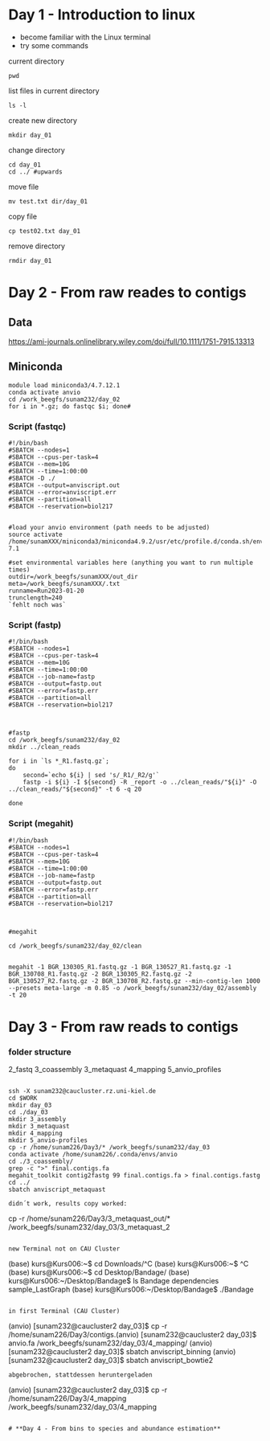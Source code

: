 # Day 1 - Introduction to linux

- become familiar with the Linux terminal
- try some commands

current directory
```
pwd
```
list files in current directory
```
ls -l
```
create new directory
```
mkdir day_01
```
change directory
```
cd day_01
cd ../ #upwards
```
move file 
```
mv test.txt dir/day_01 
```
copy file
```
cp test02.txt day_01
```
remove directory
```
rmdir day_01
```



# **Day 2 - From raw reades to contigs**

## **Data**
https://ami-journals.onlinelibrary.wiley.com/doi/full/10.1111/1751-7915.13313

## **Miniconda**
 ```
module load miniconda3/4.7.12.1
conda activate anvio
cd /work_beegfs/sunam232/day_02
for i in *.gz; do fastqc $i; done#
 ```
### **Script (fastqc)**

```
#!/bin/bash
#SBATCH --nodes=1
#SBATCH --cpus-per-task=4
#SBATCH --mem=10G
#SBATCH --time=1:00:00
#SBATCH -D ./
#SBATCH --output=anviscript.out
#SBATCH --error=anviscript.err
#SBATCH --partition=all
#SBATCH --reservation=biol217


#load your anvio environment (path needs to be adjusted)
source activate /home/sunamXXX/miniconda3/miniconda4.9.2/usr/etc/profile.d/conda.sh/envs/anvio-7.1

#set environmental variables here (anything you want to run multiple times)
outdir=/work_beegfs/sunamXXX/out_dir
meta=/work_beegfs/sunamXXX/.txt
runname=Run2023-01-20
trunclength=240
`fehlt noch was`
```
### **Script (fastp)**

```
#!/bin/bash
#SBATCH --nodes=1
#SBATCH --cpus-per-task=4
#SBATCH --mem=10G
#SBATCH --time=1:00:00
#SBATCH --job-name=fastp
#SBATCH --output=fastp.out
#SBATCH --error=fastp.err
#SBATCH --partition=all
#SBATCH --reservation=biol217



#fastp
cd /work_beegfs/sunam232/day_02
mkdir ../clean_reads

for i in `ls *_R1.fastq.gz`;
do
    second=`echo ${i} | sed 's/_R1/_R2/g'`
    fastp -i ${i} -I ${second} -R _report -o ../clean_reads/"${i}" -O ../clean_reads/"${second}" -t 6 -q 20

done
```
### **Script (megahit)**

```
#!/bin/bash
#SBATCH --nodes=1
#SBATCH --cpus-per-task=4
#SBATCH --mem=10G
#SBATCH --time=1:00:00
#SBATCH --job-name=fastp
#SBATCH --output=fastp.out
#SBATCH --error=fastp.err
#SBATCH --partition=all
#SBATCH --reservation=biol217



#megahit

cd /work_beegfs/sunam232/day_02/clean

                                       
megahit -1 BGR_130305_R1.fastq.gz -1 BGR_130527_R1.fastq.gz -1 BGR_130708_R1.fastq.gz -2 BGR_130305_R2.fastq.gz -2 BGR_130527_R2.fastq.gz -2 BGR_130708_R2.fastq.gz --min-contig-len 1000 --presets meta-large -m 0.85 -o /work_beegfs/sunam232/day_02/assembly -t 20                      

```

# **Day 3 - From raw reads to contigs**

### **folder structure**

2_fastq 
3_coassembly 
3_metaquast 
4_mapping 
5_anvio_profiles


```

ssh -X sunam232@caucluster.rz.uni-kiel.de
cd $WORK
mkdir day_03
cd ./day_03
mkdir 3_assembly
mkdir 3_metaquast
mkdir 4_mapping
mkdir 5_anvio-profiles
cp -r /home/sunam226/Day3/* /work_beegfs/sunam232/day_03
conda activate /home/sunam226/.conda/envs/anvio
cd ./3_coassembly/
grep -c ">" final.contigs.fa
megahit_toolkit contig2fastg 99 final.contigs.fa > final.contigs.fastg
cd ../
sbatch anviscript_metaquast

```

```
didn´t work, results copy worked:

```
cp -r /home/sunam226/Day3/3_metaquast_out/* /work_beegfs/sunam232/day_03/3_metaquast_2

```

new Terminal not on CAU Cluster

```
(base) kurs@Kurs006:~$ cd Downloads/^C
(base) kurs@Kurs006:~$ ^C
(base) kurs@Kurs006:~$ cd Desktop/Bandage/
(base) kurs@Kurs006:~/Desktop/Bandage$ ls
Bandage  dependencies  sample_LastGraph
(base) kurs@Kurs006:~/Desktop/Bandage$ ./Bandage
```

in first Terminal (CAU Cluster)

```
(anvio) [sunam232@caucluster2 day_03]$ cp -r /home/sunam226/Day3/contigs.(anvio) [sunam232@caucluster2 day_03]$ anvio.fa /work_beegfs/sunam232/day_03/4_mapping/
(anvio) [sunam232@caucluster2 day_03]$ sbatch anviscript_binning 
(anvio) [sunam232@caucluster2 day_03]$ sbatch anviscript_bowtie2 
```
abgebrochen, stattdessen heruntergeladen

```
(anvio) [sunam232@caucluster2 day_03]$ cp -r /home/sunam226/Day3/4_mapping /work_beegfs/sunam232/day_03/4_mapping
```

# **Day 4 - From bins to species and abundance estimation**











